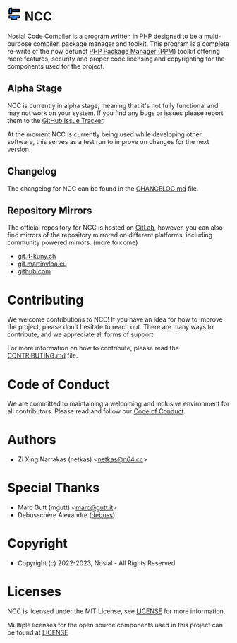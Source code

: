 # ![NCC](assets/icon/ncc_32px.png "NCC")   NCC

Nosial Code Compiler is a program written in PHP designed to be a multi-purpose compiler, package manager and toolkit.
This program is a complete re-write of the now defunct [PHP Package Manager (PPM)](https://git.n64.cc/intellivoid/ppm)
toolkit offering more features, security and proper code licensing and copyrighting for the components used for the project.

## Alpha Stage

NCC is currently in alpha stage, meaning that it's not fully functional and may not work on your system. If you find any bugs
or issues please report them to the [GitHub Issue Tracker](https://git.n64.cc/nosial/ncc/issues).

At the moment NCC is currently being used while developing other software, this serves as a test run to
improve on changes for the next version.

## Changelog

The changelog for NCC can be found in the [CHANGELOG.md](CHANGELOG.md) file.

## Repository Mirrors

The official repository for NCC is hosted on [GitLab](https://git.n64.cc/nosial/ncc), however, you can also find
mirrors of the repository mirrored on different platforms, including 
community powered mirrors. (more to come)

 - [git.it-kuny.ch](https://git.it-kuny.ch)
 - [git.martinvlba.eu](https://git.martinvlba.eu/Nosial/ncc)
 - [github.com](https://github.com/Nosial/ncc)


# Contributing

We welcome contributions to NCC! If you have an idea for how to improve the project, please don't hesitate to reach out.
There are many ways to contribute, and we appreciate all forms of support.

For more information on how to contribute, please read the [CONTRIBUTING.md](CONTRIBUTING.md) file.


# Code of Conduct

We are committed to maintaining a welcoming and inclusive environment for all contributors. Please read and follow our
[Code of Conduct](CODE_OF_CONDUCT.md).

# Authors

- Zi Xing Narrakas (netkas) <[netkas@n64.cc](mailto:netkas@64.cc)>


# Special Thanks

- Marc Gutt (mgutt) <[marc@gutt.it](mailto:marc@gutt.it)>
- Debusschère Alexandre ([debuss](https://github.com/debuss))


# Copyright

- Copyright (c) 2022-2023, Nosial - All Rights Reserved


# Licenses

NCC is licensed under the MIT License, see [LICENSE](LICENSE) for more information.

Multiple licenses for the open source components used in this
project can be found at [LICENSE](LICENSES)